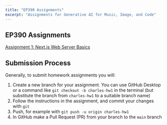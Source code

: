 ```yaml
---
title: "EP390 Assignments"
excerpt: "Assignments for Generative AI for Music, Image, and Code"
---
```


## EP390 Assignments

[Assignment 1: Next.js Web Server Basics](/assignments/1/)

## Submission Process

Generally, to submit homework assignments you will:

1. Create a new branch for your assignment. You can use GitHub Desktop or a command like `git checkout -b charles-hw1` in the terminal (but substitute the branch from `charles-hw1` to a suitable branch name)
1. Follow the instructions in the assignment, and commit your changes with `git`
1. Push, for example with `git push -u origin charles-hw1`
1. In GitHub make a Pull Request (PR) from your branch to the `main` branch
